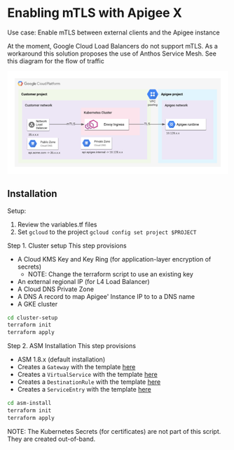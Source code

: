 # Enabling mTLS with Apigee X

Use case: Enable mTLS between external clients and the Apigee instance

At the moment, Google Cloud Load Balancers do not support mTLS. As a workaround this solution proposes the use of Anthos Service Mesh. See this diagram for the flow of traffic

![Architecture](mtls.png)

## Installation

Setup:

1. Review the variables.tf files
2. Set `gcloud` to the project `gcloud config set project $PROJECT`

Step 1. Cluster setup
This step provisions

* A Cloud KMS Key and Key Ring (for application-layer encryption of secrets)
  * NOTE: Change the terraform script to use an existing key
* An external regional IP (for L4 Load Balancer)
* A Cloud DNS Private Zone
* A DNS A record to map Apigee' Instance IP to to a DNS name
* A GKE cluster

```sh
cd cluster-setup
terraform init
terraform apply
```

Step 2. ASM Installation
This step provisions

* ASM 1.8.x (default installation)
* Creates a `Gateway` with the template [here](./asm-install/gateway.tpl)
* Creates a `VirtualService` with the template [here](./asm-install/virtualservice.tpl)
* Creates a `DestinationRule` with the template [here](./asm-install/destinationrules.tpl)
* Creates a `ServiceEntry` with the template [here](./asm-install/serviceentry.tpl)

```sh
cd asm-install
terraform init
terraform apply
```

NOTE: The Kubernetes Secrets (for certificates) are not part of this script. They are created out-of-band. 
